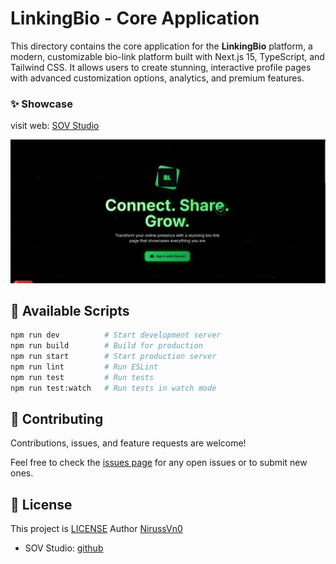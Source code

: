 # LinkingBio - Core Application

This directory contains the core application for the **LinkingBio** platform, a modern, customizable bio-link platform built with Next.js 15, TypeScript, and Tailwind CSS. It allows users to create stunning, interactive profile pages with advanced customization options, analytics, and premium features.

### ✨ Showcase
visit web: [SOV Studio](https://sabicoder.xyz/projects/linking-bio)

![Preview](images/preview-image.png)

## 🚀 Available Scripts


```bash
npm run dev          # Start development server
npm run build        # Build for production
npm run start        # Start production server
npm run lint         # Run ESLint
npm run test         # Run tests
npm run test:watch   # Run tests in watch mode
```

## 📝 Contributing

Contributions, issues, and feature requests are welcome!

Feel free to check the [issues page](https://github.com/NirussVn0/linkingbio/issues) for any open issues or to submit new ones.


## 📄 License

This project is [LICENSE](LICENSE.md)
Author [NirussVn0](https://github.com/NirussVn0)
- SOV Studio: [github](https://sabicoder.xyz/github)

